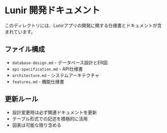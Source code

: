 # Lunir 開発ドキュメント

このディレクトリには、Lunirアプリの開発に関する仕様書とドキュメントが含まれています。

## ファイル構成

- `database-design.md` - データベース設計とER図
- `api-specification.md` - API仕様書
- `architecture.md` - システムアーキテクチャ
- `features.md` - 機能仕様書

## 更新ルール

- 設計変更時は必ず関連ドキュメントを更新
- テーブル形式での記述を積極的に活用
- 図表は可能な限り含める
